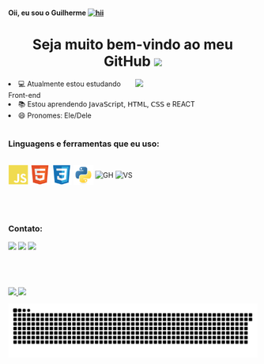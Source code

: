 <h4> Oii, eu sou o Guilherme <a href="https://emoji.gg/emoji/9222-litwick-thumbsup"><img src="https://emoji.gg/assets/emoji/9222-litwick-thumbsup.png" width="30px"  alt="hii"> </a> </h4> <div  align="left"> 
</div>

##
<div align="center"> <h1> Seja muito bem-vindo ao meu GitHub <img src="https://emoji.gg/assets/emoji/1245_RobotFace.gif?t=1628116940" </h1> </div>
  
<img align="right"  width="49%" src="https://cdn.dribbble.com/users/1068771/screenshots/14247776/media/fbf5f8ae629e3a6248006e748ddd6b67.jpg">

  <li> 💻 Atualmente estou estudando Front-end </li>
  <li> 📚 Estou aprendendo 𝖩𝖺𝗏𝖺𝖲𝖼𝗋𝗂𝗉𝗍, 𝖧𝖳𝖬𝖫, 𝖢𝖲𝖲 e REACT
  <li> 😄 Pronomes: Ele/Dele
  
  #

  <h3> Linguagens e ferramentas que  eu uso: </h3>
  <div style="display: inline_block"><br>
     <img align="center" alt="JS" height=40" width"50 src="https://raw.githubusercontent.com/devicons/devicon/master/icons/javascript/javascript-plain.svg">
     <img align="center" alt="HTML" height=40" width"50 src="https://raw.githubusercontent.com/devicons/devicon/master/icons/html5/html5-original.svg">
     <img align="center" alt="CSS" height=40" width"50 src="https://raw.githubusercontent.com/devicons/devicon/master/icons/css3/css3-original.svg"> 
     <img align="center" alt="PY" height=40" width"50 src="https://raw.githubusercontent.com/devicons/devicon/master/icons/python/python-original.svg">
     <img align="center" alt="GH" height=40" width"50 src="https://emoji.gg/assets/emoji/3716-blurple-github.png">
     <img align="center" alt="VS" height=40" width"50 src="https://emoji.gg/assets/emoji/2422-visual-studio-code.png"> 
     
  </div>
  
#  
</br>

<h3> Contato: </h3>
<div> 
  <a href="https://www.instagram.com/guilhermeveiga.a/" target="_blank"><img src="https://img.shields.io/badge/Instagram-E4405F?style=for-the-badge&logo=instagram&logoColor=white" target="_blank"></a>
  <a href = "mailto:guilhermeveigafff@gmail.com"><img src="https://img.shields.io/badge/Gmail-D14836?style=for-the-badge&logo=gmail&logoColor=white" target="_blank"></a>
  <a href="https://www.linkedin.com/in/guilherme-veiga-azevedo-1a4a74201/" target="_blank"><img src="https://img.shields.io/badge/LinkedIn-0077B5?style=for-the-badge&logo=linkedin&logoColor=white" target="_blank"></a> 
</div>

</br>
</br>

#
    
<div>
  <a href="https://github.com/GuilhermeVeigaa">
  <img height="180em" src="https://github-readme-stats.vercel.app/api?username=GuilhermeVeigaa&show_icons=true&theme=tokyonight&include_all_commits=true&count_private=true"/>
  <img height="180em" src="https://github-readme-stats.vercel.app/api/top-langs/?username=GuilhermeVeigaa&layout=compact&langs_count=7&theme=tokyonight"/>
  
 ![Snake animation](https://github.com/GuilhermeVeigaa/GuilhermeVeigaa/blob/output/github-contribution-grid-snake.svg) 
    
</div>

